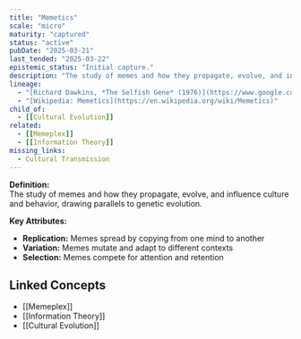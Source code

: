 ```yaml
---
title: "Memetics"
scale: "micro"
maturity: "captured"
status: "active"
pubDate: "2025-03-21"
last_tended: "2025-03-22"
epistemic_status: "Initial capture."
description: "The study of memes and how they propagate, evolve, and influence culture and behavior, drawing parallels to genetic evolution."
lineage:
  - "[Richard Dawkins, *The Selfish Gene* (1976)](https://www.google.com/search?q=Richard+Dawkins+The+Selfish+Gene+site:books.google.com)"
  - "[Wikipedia: Memetics](https://en.wikipedia.org/wiki/Memetics)"
child_of:
  - [[Cultural Evolution]]
related:
  - [[Memeplex]]
  - [[Information Theory]]
missing_links:
  - Cultural Transmission
---
```

**Definition:**  
The study of memes and how they propagate, evolve, and influence culture and behavior, drawing parallels to genetic evolution.

**Key Attributes:**  
- **Replication:** Memes spread by copying from one mind to another  
- **Variation:** Memes mutate and adapt to different contexts  
- **Selection:** Memes compete for attention and retention

## Linked Concepts
- [[Memeplex]]
- [[Information Theory]]
- [[Cultural Evolution]]
